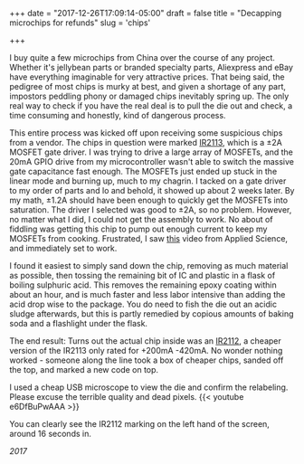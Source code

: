+++
date = "2017-12-26T17:09:14-05:00"
draft = false
title = "Decapping microchips for refunds"
slug = 'chips'

+++

I buy quite a few microchips from China over the course of any project. Whether it's jellybean parts or branded specialty parts, Aliexpress and eBay have everything imaginable for very attractive prices. That being said, the pedigree of most chips is murky at best, and given a shortage of any part, impostors peddling phony or damaged chips inevitably spring up. The only real way to check if you have the real deal is to pull the die out and check, a time consuming and honestly, kind of dangerous process. 

This entire process was kicked off upon receiving some suspicious chips from a vendor. The chips in question were marked [IR2113](https://www.infineon.com/dgdl/ir2110.pdf?fileId=5546d462533600a4015355c80333167e), which is a ±2A MOSFET gate driver. I was trying to drive a large array of MOSFETs, and the 20mA GPIO drive from my microcontroller wasn't able to switch the massive gate capacitance fast enough. The MOSFETs just ended up stuck in the linear mode and burning up, much to my chagrin. I tacked on a gate driver to my order of parts and lo and behold, it showed up about 2 weeks later. By my math, ±1.2A should have been enough to quickly get the MOSFETs into saturation. The driver I selected was good to ±2A, so no problem. However, no matter what I did, I could not get the assembly to work. No about of fiddling was getting this chip to pump out enough current to keep my MOSFETs from cooking. Frustrated, I saw [this](https://www.youtube.com/watch?v=mT1FStxAVz4) video from Applied Science, and immediately set to work. 

I found it easiest to simply sand down the chip, removing as much material as possible, then tossing the remaining bit of IC and plastic in a flask of boiling sulphuric acid. This removes the remaining epoxy coating within about an hour, and is much faster and less labor intensive than adding the acid drop wise to the package. You do need to fish the die out an acidic sludge afterwards, but this is partly remedied by copious amounts of baking soda and a flashlight under the flask.

The end result: Turns out the actual chip inside was an [IR2112](https://www.infineon.com/dgdl/ir2112.pdf?fileId=5546d462533600a4015355c81cb71685), a cheaper version of the IR2113 only rated for +200mA -420mA. No wonder nothing worked - someone along the line took a box of cheaper chips, sanded off the top, and marked a new code on top.

I used a cheap USB microscope to view the die and confirm the relabeling. Please excuse the terrible quality and dead pixels.
{{< youtube e6DfBuPwAAA >}}

You can clearly see the IR2112 marking on the left hand of the screen, around 16 seconds in.

*2017*